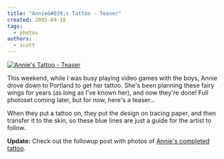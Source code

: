 ```yaml
---
title: "Annie&#039;s Tattoo - Teaser"
created: 2005-04-18
tags:
  - photos
authors:
  - scott
---
```


[![Annie's Tattoo - Teaser](/images/IMG_1917.JPG)](http://spaceninja.local/gallery/annies-tattoo/IMG_1917.JPG "Annie's Tattoo - Teaser")

This weekend, while I was busy playing video games with the boys, Annie drove down to Portland to get her tattoo. She's been planning these fairy wings for years (as long as I've known her), and now they're done! Full photoset coming later, but for now, here's a teaser...

When they put a tattoo on, they put the design on tracing paper, and then transfer it to the skin, so these blue lines are just a guide for the artist to follow.

**Update:** Check out the followup post with photos of [Annie's completed tattoo](/2005/04/annies-tattoo-completed/).
